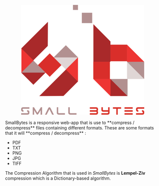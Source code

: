 <!-- 4th Semester Final Project AOA -->
<p align="center">
  <a href="#">
    <img
      alt="SmallBytes"
      src="SmallBytesLogo.SVG"
      width="400"
    />
  </a>
</p>
 SmallBytes is a responsive web-app that is use to **compress /  decompress** files containing different formats. These are some formats that it will **compress / decompress** :

- PDF
- TXT
- PNG
- JPG
- TIFF

The Compression Algorithm that is used in *SmallBytes* is **Lempel-Ziv** compression which is a Dictionary-based algorithm.
<!-- Still need to write about analysis data in file -->
